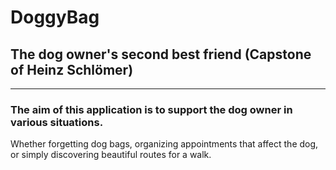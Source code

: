 # DoggyBag
## The dog owner's second best friend (Capstone of Heinz Schlömer)
___
### The aim of this application is to support the dog owner in various situations.

Whether forgetting dog bags, organizing appointments that affect the dog, or simply discovering beautiful routes for a walk. 